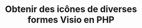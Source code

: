 ﻿---
title: Obtenir des icônes de diverses formes Visio en PHP
type: docs
weight: 40
url: /fr/java/get-icons-of-various-visio-shapes-in-php/
---
